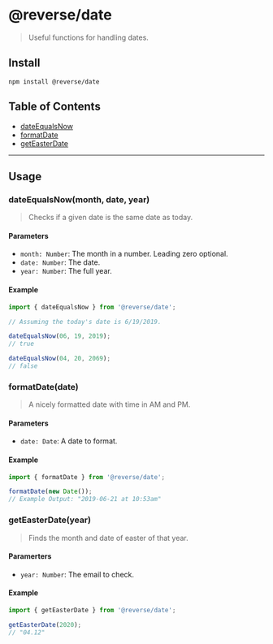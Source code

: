 # @reverse/date

> Useful functions for handling dates.

## Install

```
npm install @reverse/date
```

## Table of Contents

- [dateEqualsNow](#dateEqualsNowmonth-date-year)
- [formatDate](#formatDatedate)
- [getEasterDate](#getEasterDateyear)

---

## Usage

### dateEqualsNow(month, date, year)

> Checks if a given date is the same date as today.

#### Parameters

- `month: Number`: The month in a number. Leading zero optional.
- `date: Number`: The date.
- `year: Number`: The full year.

#### Example

```js
import { dateEqualsNow } from '@reverse/date';

// Assuming the today's date is 6/19/2019.

dateEqualsNow(06, 19, 2019);
// true

dateEqualsNow(04, 20, 2069);
// false
```

### formatDate(date)

> A nicely formatted date with time in AM and PM.

#### Parameters

- `date: Date`: A date to format.

#### Example

```js
import { formatDate } from '@reverse/date';

formatDate(new Date());
// Example Output: "2019-06-21 at 10:53am"
```

### getEasterDate(year)

> Finds the month and date of easter of that year.

#### Paramerters

- `year: Number`: The email to check.

#### Example

```js
import { getEasterDate } from '@reverse/date';

getEasterDate(2020);
// "04.12"
```
